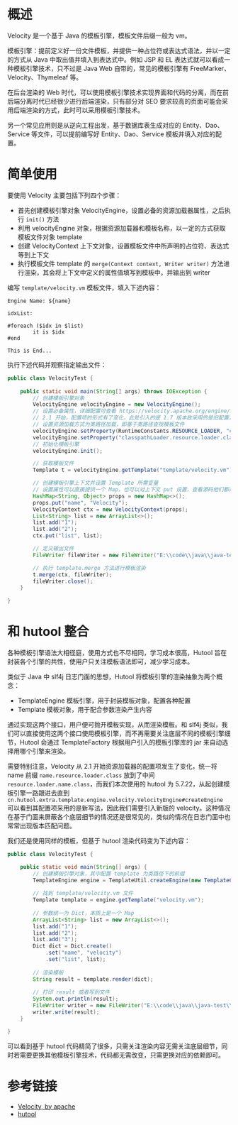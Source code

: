 

# 概述

Velocity 是一个基于 Java 的模板引擎，模板文件后缀一般为 vm。

模板引擎：提前定义好一份文件模板，并提供一种占位符或表达式语法，并以一定的方式从 Java 中取出值并填入到表达式中。例如 JSP 和 EL 表达式就可以看成一种模板引擎技术，只不过是 Java Web 自带的，常见的模板引擎有 FreeMarker、Velocity、Thymeleaf 等。

在后台渲染的 Web 时代，可以使用模板引擎技术实现界面和代码的分离，而在前后端分离时代已经很少进行后端渲染，只有部分对 SEO 要求较高的页面可能会采用后端渲染的方式，此时可以采用模板引擎技术。

另一个常见应用则是从逆向工程出发，基于数据库表生成对应的 Entity、Dao、Service 等文件，可以提前编写好 Entity、Dao、Service 模板并填入对应的配置。

# 简单使用

要使用 Velocity 主要包括下列四个步骤：
- 首先创建模板引擎对象 VelocityEngine，设置必备的资源加载器属性，之后执行 `init()` 方法
- 利用 velocityEngine 对象，根据资源加载器和模板名称，以一定的方式获取模板文件对象 template
- 创建 VelocityContext 上下文对象，设置模板文件中所声明的占位符、表达式等到上下文
- 执行模板文件 template 的 `merge(Context context, Writer writer)` 方法进行渲染，其会将上下文中定义的属性值填写到模板中，并输出到 writer

编写 `template/velocity.vm` 模板文件，填入下述内容：
```vm
Engine Name: ${name}

idxList:

#foreach ($idx in $list)
        it is $idx
#end

This is End...
```

执行下述代码并观察指定输出文件：
```java
public class VelocityTest {
    
    public static void main(String[] args) throws IOException {
        // 创建模板引擎对象
        VelocityEngine velocityEngine = new VelocityEngine();
        // 设置必备属性，详细配置可查看 https://velocity.apache.org/engine/2.0/configuration.html
        // 2.1 开始，配置项的形式有了变化，此处引入的是 1.7 版本故采用的是旧配置，后面和 hutool 整合时再介绍新配置
        // 设置资源加载方式为类路径加载，即基于类路径查找模板文件
        velocityEngine.setProperty(RuntimeConstants.RESOURCE_LOADER, "classpathLoader");
        velocityEngine.setProperty("classpathLoader.resource.loader.class", ClasspathResourceLoader.class.getName());
        // 初始化模板引擎
        velocityEngine.init();

        // 获取模板文件
        Template t = velocityEngine.getTemplate("template/velocity.vm");

        // 创建模板引擎上下文并设置 Template 所需变量
        // 设置属性可以直接提供一个 Map，也可以对上下文 put 设置，查看源码他们都是一样的
        HashMap<String, Object> props = new HashMap<>();
        props.put("name", "Velocity");
        VelocityContext ctx = new VelocityContext(props);
        List<String> list = new ArrayList<>();
        list.add("1");
        list.add("2");
        ctx.put("list", list);

        // 定义输出文件
        FileWriter fileWriter = new FileWriter("E:\\code\\java\\java-test\\velocity-test\\src\\main\\resources\\out.txt");

        // 执行 template.merge 方法进行模板渲染
        t.merge(ctx, fileWriter);
        fileWriter.close();
    }
    
}
```

# 和 hutool 整合

各种模板引擎语法大相径庭，使用方式也不尽相同，学习成本很高，Hutool 旨在封装各个引擎的共性，使用户只关注模板语法即可，减少学习成本。

类似于 Java 中 slf4j 日志门面的思想，Hutool 将模板引擎的渲染抽象为两个概念：
- TemplateEngine 模板引擎，用于封装模板对象，配置各种配置
- Template 模板对象，用于配合参数渲染产生内容

通过实现这两个接口，用户便可抛开模板实现，从而渲染模板。和 slf4j 类似，我们可以直接使用这两个接口使用模板引擎，而不再需要关注底层不同的模板引擎细节，Hutool 会通过 TemplateFactory 根据用户引入的模板引擎库的 jar 来自动选择用哪个引擎来渲染。

需要特别注意，Velocity 从 2.1 开始资源加载器的配置项发生了变化，统一将 name 前缀 `name.resource.loader.class` 放到了中间 `resource.loader.name.class`，而我们本次使用的 hutool 为 5.7.22，从起创建模板引擎一路跟进去直到 `cn.hutool.extra.template.engine.velocity.VelocityEngine#createEngine` 可以看到其配置项采用的是新写法，因此我们需要引入新版的 velocity。这种情况在基于门面来屏蔽各个底层细节的情况还是很常见的，类似的情况在日志门面中也常常出现版本匹配问题。

我们还是使用同样的模板，但基于 hutool 渲染代码变为下述内容：
```java
public class VelocityTest {

    public static void main(String[] args) {
        // 创建模板引擎对象，其中配置 template 为类路径下的前缀
        TemplateEngine engine = TemplateUtil.createEngine(new TemplateConfig("template", ResourceMode.CLASSPATH));
        
        // 找到 template/velocity.vm 文件
        Template template = engine.getTemplate("velocity.vm");
        
        // 参数统一为 Dict，本质上是一个 Map
        ArrayList<String> list = new ArrayList<>();
        list.add("1");
        list.add("2");
        list.add("3");
        Dict dict = Dict.create()
            .set("name", "velocity")
            .set("list", list);
        
        // 渲染模板
        String result = template.render(dict);
        
        // 打印 result 或者写到文件
        System.out.println(result);
        FileWriter writer = new FileWriter("E:\\code\\java\\java-test\\velocity-test\\src\\main\\resources\\out.txt");
        writer.write(result);
    }

}
```

可以看到基于 hutool 代码精简了很多，只需关注渲染内容无需关注底层细节，同时若需要更换其他模板引擎技术，代码都无需改变，只需更换对应的依赖即可。


# 参考链接

- [Velocity, by apache](https://velocity.apache.org/)
- [hutool](https://hutool.cn/docs/#/extra/%E6%A8%A1%E6%9D%BF%E5%BC%95%E6%93%8E/%E6%A8%A1%E6%9D%BF%E5%BC%95%E6%93%8E%E5%B0%81%E8%A3%85-TemplateUtil)